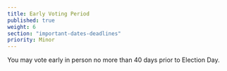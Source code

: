```yaml
---
title: Early Voting Period
published: true
weight: 6
section: "important-dates-deadlines"
priority: Minor
---
```

You may vote early in person no more than 40 days prior to Election Day.
